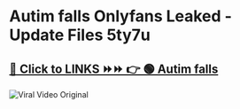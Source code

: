 
 # Autim falls Onlyfans Leaked - Update Files 5ty7u

## <h2><a href="https://clipsfans.com/Autim_falls&ref=git">🔗 Click to LINKS ⏩⏩ 👉 🟢 Autim falls </a></h2>

<a href="https://clipsfans.com/Autim_falls&ref=git" rel="nofollow" data-target="animated-image.originalLink"><img src="https://i.ibb.co.com/xMMVF88/686577567.gif" alt="Viral Video Original" style="max-width: 100%; display: inline-block;" data-target="animated-image.originalImage"></a>

